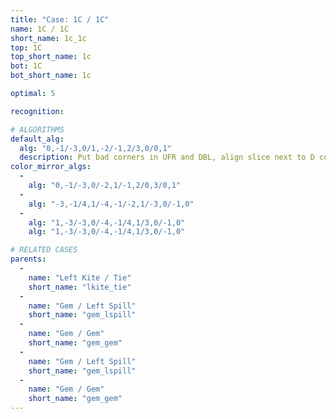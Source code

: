 ```yaml
---
title: "Case: 1C / 1C"
name: 1C / 1C
short_name: 1c_1c
top: 1C
top_short_name: 1c
bot: 1C
bot_short_name: 1c

optimal: 5

recognition:

# ALGORITHMS
default_alg:
  alg: "0,-1/-3,0/1,-2/-1,2/3,0/0,1"
  description: Put bad corners in UFR and DBL, align slice next to D corner.
color_mirror_algs:
  -
    alg: "0,-1/-3,0/-2,1/-1,2/0,3/0,1"
  -
    alg: "-3,-1/4,1/-4,-1/-2,1/-3,0/-1,0"
  -
    alg: "1,-3/-3,0/-4,-1/4,1/3,0/-1,0"
    alg: "1,-3/-3,0/-4,-1/4,1/3,0/-1,0"

# RELATED CASES
parents:
  -
    name: "Left Kite / Tie"
    short_name: "lkite_tie"
  -
    name: "Gem / Left Spill"
    short_name: "gem_lspill"
  -
    name: "Gem / Gem"
    short_name: "gem_gem"
  -
    name: "Gem / Left Spill"
    short_name: "gem_lspill"
  -
    name: "Gem / Gem"
    short_name: "gem_gem"
---
```



